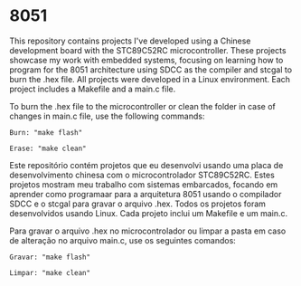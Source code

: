 # 8051
This repository contains projects I've developed using a Chinese development board with the STC89C52RC microcontroller. 
These projects showcase my work with embedded systems, focusing on learning how to program for the 8051 architecture using SDCC as the compiler and stcgal to burn the .hex file. 
All projects were developed in a Linux environment. Each project includes a Makefile and a main.c file.

To burn the .hex file to the microcontroller or clean the folder in case of changes in main.c file, use the following commands:

    Burn: "make flash"

    Erase: "make clean"

Este repositório contém projetos que eu desenvolvi usando uma placa de desenvolvimento chinesa com o microcontrolador STC89C52RC. 
Estes projetos mostram meu trabalho com sistemas embarcados, focando em aprender como programaar para a arquitetura 8051 usando o compilador SDCC e o stcgal para gravar o arquivo .hex.
Todos os projetos foram desenvolvidos usando Linux. Cada projeto inclui um Makefile e um main.c.

Para gravar o arquivo .hex no microcontrolador ou limpar a pasta em caso de alteração no arquivo main.c, use os seguintes comandos:

    Gravar: "make flash"

    Limpar: "make clean"
